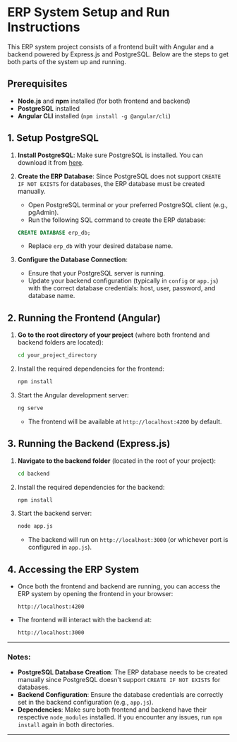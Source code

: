 # ERP System Setup and Run Instructions

This ERP system project consists of a frontend built with Angular and a backend powered by Express.js and PostgreSQL. Below are the steps to get both parts of the system up and running.

## Prerequisites

- **Node.js** and **npm** installed (for both frontend and backend)
- **PostgreSQL** installed
- **Angular CLI** installed (`npm install -g @angular/cli`)

## 1. Setup PostgreSQL

1. **Install PostgreSQL**: Make sure PostgreSQL is installed. You can download it from [here](https://www.postgresql.org/download/).
   
2. **Create the ERP Database**:
   Since PostgreSQL does not support `CREATE IF NOT EXISTS` for databases, the ERP database must be created manually.
   
   - Open PostgreSQL terminal or your preferred PostgreSQL client (e.g., pgAdmin).
   - Run the following SQL command to create the ERP database:

   ```sql
   CREATE DATABASE erp_db;
   ```

   - Replace `erp_db` with your desired database name.

3. **Configure the Database Connection**:
   - Ensure that your PostgreSQL server is running.
   - Update your backend configuration (typically in `config` or `app.js`) with the correct database credentials: host, user, password, and database name.

## 2. Running the Frontend (Angular)

1. **Go to the root directory of your project** (where both frontend and backend folders are located):
   
   ```bash
   cd your_project_directory
   ```

2. Install the required dependencies for the frontend:

   ```bash
   npm install
   ```

3. Start the Angular development server:

   ```bash
   ng serve
   ```

   - The frontend will be available at `http://localhost:4200` by default.

## 3. Running the Backend (Express.js)

1. **Navigate to the backend folder** (located in the root of your project):

   ```bash
   cd backend
   ```

2. Install the required dependencies for the backend:

   ```bash
   npm install
   ```

3. Start the backend server:

   ```bash
   node app.js
   ```

   - The backend will run on `http://localhost:3000` (or whichever port is configured in `app.js`).

## 4. Accessing the ERP System

- Once both the frontend and backend are running, you can access the ERP system by opening the frontend in your browser:

  ```
  http://localhost:4200
  ```

- The frontend will interact with the backend at:

  ```
  http://localhost:3000
  ```

---

### Notes:

- **PostgreSQL Database Creation**: The ERP database needs to be created manually since PostgreSQL doesn't support `CREATE IF NOT EXISTS` for databases.
- **Backend Configuration**: Ensure the database credentials are correctly set in the backend configuration (e.g., `app.js`).
- **Dependencies**: Make sure both frontend and backend have their respective `node_modules` installed. If you encounter any issues, run `npm install` again in both directories.

---
